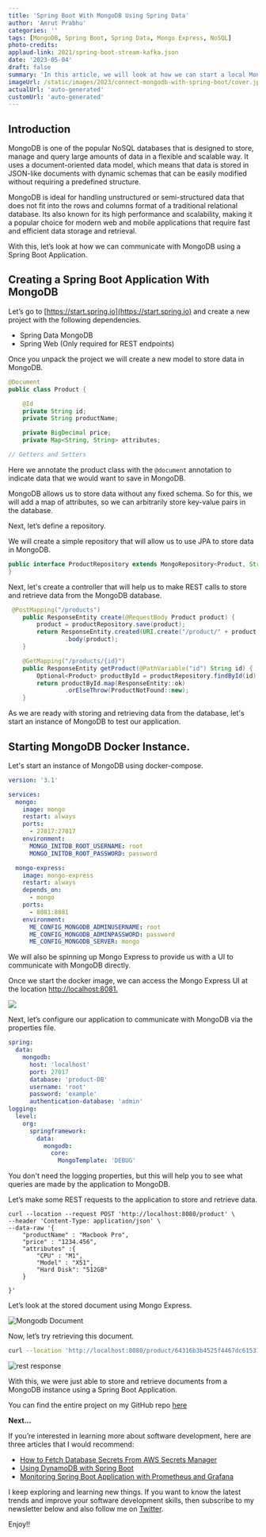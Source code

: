 ```yaml
---
title: 'Spring Boot With MongoDB Using Spring Data'
author: 'Amrut Prabhu'
categories: ''
tags: [MongoDB, Spring Boot, Spring Data, Mongo Express, NoSQL]
photo-credits:
applaud-link: 2021/spring-boot-stream-kafka.json
date: '2023-05-04'
draft: false
summary: 'In this article, we will look at how we can start a local MongoDB instance using Docker and then communicate with it using a Spring Boot Application'
imageUrl: /static/images/2023/connect-mongodb-with-spring-boot/cover.jpg
actualUrl: 'auto-generated'
customUrl: 'auto-generated'
---
```


## Introduction

MongoDB is one of the popular NoSQL databases that is designed to store, manage and query large amounts of data in a flexible and scalable way. It uses a document-oriented data model, which means that data is stored in JSON-like documents with dynamic schemas that can be easily modified without requiring a predefined structure.

MongoDB is ideal for handling unstructured or semi-structured data that does not fit into the rows and columns format of a traditional relational database. Its also known for its high performance and scalability, making it a popular choice for modern web and mobile applications that require fast and efficient data storage and retrieval.

With this, let’s look at how we can communicate with MongoDB using a Spring Boot Application.

## Creating a Spring Boot Application With MongoDB

Let’s go to [https://start.spring.io](https://start.spring.io) and create a new project with the following dependencies.

- Spring Data MongoDB
- Spring Web (Only required for REST endpoints)

Once you unpack the project we will create a new model to store data in MongoDB.

```java
@Document
public class Product {

    @Id
    private String id;
    private String productName;

    private BigDecimal price;
    private Map<String, String> attributes;

// Getters and Setters
```

Here we annotate the product class with the `@document` annotation to indicate data that we would want to save in MongoDB.

MongoDB allows us to store data without any fixed schema. So for this, we will add a map of attributes, so we can arbitrarily store key-value pairs in the database.

Next, let’s define a repository.

We will create a simple repository that will allow us to use JPA to store data in MongoDB.

```java
public interface ProductRepository extends MongoRepository<Product, String> {
}
```

Next, let's create a controller that will help us to make REST calls to store and retrieve data from the MongoDB database.

```Java
 @PostMapping("/products")
    public ResponseEntity create(@RequestBody Product product) {
        product = productRepository.save(product);
        return ResponseEntity.created(URI.create("/product/" + product.getId()))
                .body(product);
    }

    @GetMapping("/products/{id}")
    public ResponseEntity getProduct(@PathVariable("id") String id) {
        Optional<Product> productById = productRepository.findById(id);
        return productById.map(ResponseEntity::ok)
                .orElseThrow(ProductNotFound::new);
    }
```

As we are ready with storing and retrieving data from the database, let's start an instance of MongoDB to test our application.

## Starting MongoDB Docker Instance.

Let's start an instance of MongoDB using docker-compose.

```yaml
version: '3.1'

services:
  mongo:
    image: mongo
    restart: always
    ports:
      - 27017:27017
    environment:
      MONGO_INITDB_ROOT_USERNAME: root
      MONGO_INITDB_ROOT_PASSWORD: password

  mongo-express:
    image: mongo-express
    restart: always
    depends_on:
      - mongo
    ports:
      - 8081:8081
    environment:
      ME_CONFIG_MONGODB_ADMINUSERNAME: root
      ME_CONFIG_MONGODB_ADMINPASSWORD: password
      ME_CONFIG_MONGODB_SERVER: mongo
```

We will also be spinning up Mongo Express to provide us with a UI to communicate with MongoDB directly.

Once we start the docker image, we can access the Mongo Express UI at the location [http://localhost:8081.](http://localhost:8081.)

![](/static/images/2023/connect-mongodb-with-spring-boot/mongo-express.png)

Next, let’s configure our application to communicate with MongoDB via the properties file.

```yaml
spring:
  data:
    mongodb:
      host: 'localhost'
      port: 27017
      database: 'product-DB'
      username: 'root'
      password: 'example'
      authentication-database: 'admin'
logging:
  level:
    org:
      springframework:
        data:
          mongodb:
            core:
              MongoTemplate: 'DEBUG'
```

You don't need the logging properties, but this will help you to see what queries are made by the application to MongoDB.

Let’s make some REST requests to the application to store and retrieve data.

```shell
curl --location --request POST 'http://localhost:8080/product' \
--header 'Content-Type: application/json' \
--data-raw '{
    "productName" : "Macbook Pro",
    "price" : "1234.456",
    "attributes" :{
        "CPU" : "M1",
        "Model" : "X51",
        "Hard Disk": "512GB"
    }

}'
```

Let’s look at the stored document using Mongo Express.

![Mongodb Document](/static/images/2023/connect-mongodb-with-spring-boot/mongodb-document.png)

Now, let’s try retrieving this document.

```bash
curl --location 'http://localhost:8080/product/64316b3b4525f4467dc61531'
```

![rest response](/static/images/2023/connect-mongodb-with-spring-boot/rest-response.png)

With this, we were just able to store and retrieve documents from a MongoDB instance using a Spring Boot Application.

You can find the entire project on my GitHub repo [here](https://github.com/amrutprabhu/spring-boot-3-with-mongodb)

**Next...**

If you’re interested in learning more about software development, here are three articles that I would recommend:

- [How to Fetch Database Secrets From AWS Secrets Manager](https://refactorfirst.com/spring-boot-fetch-secrets-from-aws-secrets-manager)
- [Using DynamoDB with Spring Boot](https://refactorfirst.com/using-dynamodb-with-spring-boot)
- [Monitoring Spring Boot Application with Prometheus and Grafana](https://refactorfirst.com/spring-boot-prometheus-grafana)

I keep exploring and learning new things. If you want to know the latest trends and improve your software development skills, then subscribe to my newsletter below and also follow me on [Twitter](https://twitter.com/amrutprabhu42).

Enjoy!!
